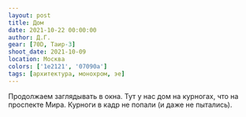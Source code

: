 ```yaml
---
layout: post
title: Дом
date: 2021-10-22 00:00:00
author: Д.Г.
gear: [70D, Таир-3]
shoot_date: 2021-10-09
location: Москва
colors: ['1e2121', '07090a']
tags: [архитектура, монохром, эе]
---
```

Продолжаем заглядывать в окна. Тут у нас дом на курногах, что на проспекте Мира. Курноги в кадр не попали (и даже не пытались).
